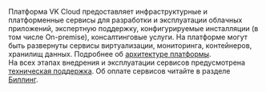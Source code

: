 Платформа VK Cloud предоставляет инфраструктурные и платформенные сервисы для разработки и эксплуатации облачных приложений, экспертную поддержку, конфигурируемые инсталляции (в том числе On-premise), консалтинговые услуги. На платформе могут быть развернуты сервисы виртуализации, мониторинга, контейнеров, хранилищ данных. Подробнее об [архитектуре платформы](/ru/start/concepts/architecture).<br>На всех этапах внедрения и эксплуатации сервисов предусмотрена [техническая поддержка](/ru/start/support). Об оплате сервисов читайте в разделе [Биллинг](/ru/intro/billing).